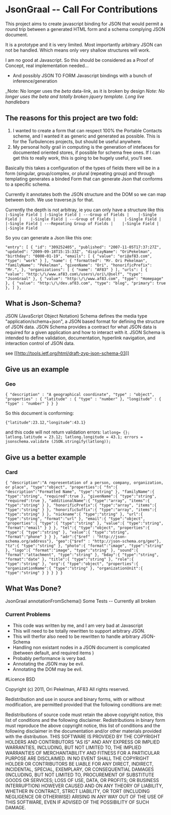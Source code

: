 # JsonGraal -- Call For Contributions
This project aims to create javascript binding for JSON that would permit a round trip between a generated HTML form and a schema complying JSON document.

It is a prototype and it is very limited. Most importantly arbitrary JSON can not be handled. Which means only very shallow structures will work. 

I am no good at Javascript. So this should be considered as a Proof of Concept, real implementation needed...

* And possibly JSON TO FORM Javascript bindings with a bunch of inference/generation

_Note: No longer uses the *beta* data-link, as it is broken by design
_Note: No longer uses the *beta* and totally broken jquery template. Long live handlebars_

## The reasons for this project are two fold: 

1. I wanted to create a form that can respect 100% the Portable Contacts scheme, and I wanted it as generic and generated as possible. This is for the Turbulences projects, but should be useful anywhere.
2. My personal holly grail in computing is the generation of intefaces for documented oriented stores, if possible for schema free ones. If I can get this to really work, this is going to be hugely useful, you'll see.

Basically this takes a configuration of the types of fields there will be in a form (singular, group/complex, or plural (repeating group) and through templating generates a binded Form that can generate Json that conforms to a specific schema. 

Currently it annotates both the JSON structure and the DOM so we can map between both. We use traverse.js for that.

Currently the depth is not arbitray, ie you can only have a structure like this
`|-Single Field
|
|-Single Field
|
---Group of Fields
|    |-Single Field
|    |-Single Field
|
---Group of Fields
|    |-Single Field
|    |-Single Field
|
---Repeating Group of Fields
|    |-Single Field
|    |-Single Field`

So you can generate a Json like this one:

`"entry": [
  {
    "id": "309252405",
    "published": "2007-11-05T17:37:27Z",
    "updated": "2009-09-18T15:15:33Z",
    "displayName": "OriPekelman",
    "birthday": "0000-01-19",
    "emails": [
      {
        "value": "ori@af83.com",
        "type": "work"
      }
    ],
    "name": {
      "formatted": "Mr. Ori Pekelman",
      "familyName": "Pekelman",
      "givenName": "Ori",
      "honorificPrefix": "Mr.",
    },
    "organizations": [
      {
        "name": "AF83"
      }
    ],
    "urls": [
      {
        "value": "http:\/\/www.af83.com\/users\/ori\/@self",
        "type": "JsonGraal"
      },
      {
        "value": "http:\/\/www.af83.com",
        "type": "Homepage"
      },
      {
        "value": "http:\/\/dev.af83.com",
        "type": "blog",
        "primary": true
      },
    ]
  },`

## What is Json-Schema?

JSON (JavaScript Object Notation) Schema defines the media type
 "application/schema+json", a JSON based format for defining the
 structure of JSON data.  JSON Schema provides a contract for what
 JSON data is required for a given application and how to interact
 with it.  JSON Schema is intended to define validation,
 documentation, hyperlink navigation, and interaction control of JSON
 data.

see [[http://tools.ietf.org/html/draft-zyp-json-schema-03]]

## Give us an example
### Geo
`{
	"description" : "A geographical coordinate",
	"type" : "object",
	"properties" : {
		"latitude" : { "type" : "number" },
		"longitude" : { "type" : "number" }
	}
}`

So this document is conforming:

`{"latitude":23.12,"longitude":43.1}`

and this code will not return validation errors:
`latlong= {};
latlong.latitude = 23.12;
latlong.longitude = 43.1;
errors = jsonschema.validate (JSON.stringify(latlong));`

## Give us a better example 
### Card
`{
   "description":"A representation of a person, company, organization, or place",
   "type":"object",
   "properties":{
      "fn":{
         "description":"Formatted Name",
         "type":"string"
      },
      "familyName":{
         "type":"string",
         "required":true
      },
      "givenName":{
         "type":"string",
         "required":true
      },
      "additionalName":{
         "type":"array",
         "items":{
            "type":"string"
         }
      },
      "honorificPrefix":{
         "type":"array",
         "items":{
            "type":"string"
         }
      },
      "honorificSuffix":{
         "type":"array",
         "items":{
            "type":"string"
         }
      },
      "nickname":{
         "type":"string"
      },
      "url":{
         "type":"string",
         "format":"url"
      },
      "email":{
         "type":"object",
         "properties":{
            "type":{
               "type":"string"
            },
            "value":{
               "type":"string",
               "format":"email"
            }
         }
      },
      "tel":{
         "type":"object",
         "properties":{
            "type":{
               "type":"string"
            },
            "value":{
               "type":"string",
               "format":"phone"
            }
         }
      },
      "adr":{"$ref" : "http://json-schema.org/address"},
      "geo":{"$ref" : "http://json-schema.org/geo"},
      "tz":{
         "type":"string"
      },
      "photo":{
         "format":"image",
         "type":"string"
      },
      "logo":{
         "format":"image",
         "type":"string"
      },
      "sound":{
         "format":"attachment",
         "type":"string"
      },
      "bday":{
         "type":"string",
         "format":"date"
      },
      "title":{
         "type":"string"
      },
      "role":{
         "type":"string"
      },
      "org":{
         "type":"object",
         "properties":{
            "organizationName":{
               "type":"string"
            },
            "organizationUnit":{
               "type":"string"
            }
         }
      }
   }
}`

## What Was Done?

JsonGraal 
annotationFromSchema()
Some Tests -- Currently all broken

### Current Problems
 * This code was written by me, and I am very bad at Javascript
 * This will need to be totally rewritten to support arbitrary JSON. 
 * This will therfor also need to be rewritten to handle arbitrary JSON-Schema
 * Handling non existant nodes in a JSON document is complicated (between default, and required items )
 * Probably performance is very bad. 
 * Annotating the JSON may be evil. 
 * Annotating the DOM may be evil. 

#Licence 
BSD      

Copyright (c) 2011, Ori Pekelman, AF83
All rights reserved.

Redistribution and use in source and binary forms, with or without modification, are permitted provided that the following conditions are met:

Redistributions of source code must retain the above copyright notice, this list of conditions and the following disclaimer.
Redistributions in binary form must reproduce the above copyright notice, this list of conditions and the following disclaimer in the documentation and/or other materials provided with the distribution.
THIS SOFTWARE IS PROVIDED BY THE COPYRIGHT HOLDERS AND CONTRIBUTORS "AS IS" AND ANY EXPRESS OR IMPLIED WARRANTIES, INCLUDING, BUT NOT LIMITED TO, THE IMPLIED WARRANTIES OF MERCHANTABILITY AND FITNESS FOR A PARTICULAR PURPOSE ARE DISCLAIMED. IN NO EVENT SHALL THE COPYRIGHT HOLDER OR CONTRIBUTORS BE LIABLE FOR ANY DIRECT, INDIRECT, INCIDENTAL, SPECIAL, EXEMPLARY, OR CONSEQUENTIAL DAMAGES (INCLUDING, BUT NOT LIMITED TO, PROCUREMENT OF SUBSTITUTE GOODS OR SERVICES; LOSS OF USE, DATA, OR PROFITS; OR BUSINESS INTERRUPTION) HOWEVER CAUSED AND ON ANY THEORY OF LIABILITY, WHETHER IN CONTRACT, STRICT LIABILITY, OR TORT (INCLUDING NEGLIGENCE OR OTHERWISE) ARISING IN ANY WAY OUT OF THE USE OF THIS SOFTWARE, EVEN IF ADVISED OF THE POSSIBILITY OF SUCH DAMAGE.
